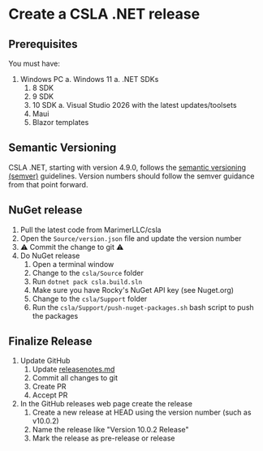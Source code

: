 # Create a CSLA .NET release

## Prerequisites

You must have:

1. Windows PC
  a. Windows 11
  a. .NET SDKs
     1. 8 SDK
     1. 9 SDK
     1. 10 SDK
  a. Visual Studio 2026 with the latest updates/toolsets
     1. Maui
     1. Blazor templates

## Semantic Versioning

CSLA .NET, starting with version 4.9.0, follows the [semantic versioning (semver)](https://semver.org/) guidelines. Version numbers should follow the semver guidance from that point forward.

## NuGet release

1. Pull the latest code from MarimerLLC/csla
1. Open the `Source/version.json` file and update the version number
1. ⚠️ Commit the change to git ⚠️
1. Do NuGet release
   1. Open a terminal window
   1. Change to the `csla/Source` folder
   1. Run `dotnet pack csla.build.sln`
   1. Make sure you have Rocky's NuGet API key (see Nuget.org)
   1. Change to the `csla/Support` folder
   1. Run the `csla/Support/push-nuget-packages.sh` bash script to push the packages

## Finalize Release

1. Update GitHub
   1. Update [releasenotes.md](https://github.com/MarimerLLC/csla/blob/master/releasenotes.md)
   1. Commit all changes to git
   1. Create PR
   1. Accept PR
1. In the GitHub releases web page create the release
   1. Create a new release at HEAD using the version number (such as v10.0.2)
   1. Name the release like "Version 10.0.2 Release"
   1. Mark the release as pre-release or release
